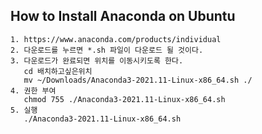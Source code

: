 ## How to Install Anaconda on Ubuntu

```make
1. https://www.anaconda.com/products/individual
2. 다운로드를 누르면 *.sh 파일이 다운로드 될 것이다.
3. 다운로드가 완료되면 위치를 이동시키도록 한다.
   cd 배치하고싶은위치
   mv ~/Downloads/Anaconda3-2021.11-Linux-x86_64.sh ./
4. 권한 부여
   chmod 755 ./Anaconda3-2021.11-Linux-x86_64.sh
5. 실행
   ./Anaconda3-2021.11-Linux-x86_64.sh
```





